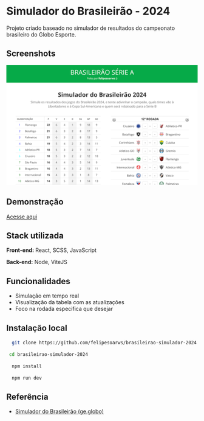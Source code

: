 
# Simulador do Brasileirão - 2024

Projeto criado baseado no simulador de resultados do campeonato brasileiro do Globo Esporte.




## Screenshots

![Simulador do Brasileirão](https://raw.githubusercontent.com/felipesoarws/v2/main/src/assets/brasileirao_simulador_screen.png)


## Demonstração

 [Acesse aqui](https://brasileirao-simulador.vercel.app/)



## Stack utilizada

**Front-end:** React, SCSS, JavaScript

**Back-end:** Node, ViteJS


## Funcionalidades

- Simulação em tempo real
- Visualização da tabela com as atualizações 
- Foco na rodada especifica que desejar



## Instalação local

```bash
  git clone https://github.com/felipesoarws/brasileirao-simulador-2024.git
```


```bash
 cd brasileirao-simulador-2024
```

```bash
  npm install
```

```bash
  npm run dev
```



## Referência

 - [Simulador do Brasileirão (ge.globo)](https://interativos.ge.globo.com/futebol/brasileirao-serie-a/especial/simulador-do-brasileirao-2023)
 

